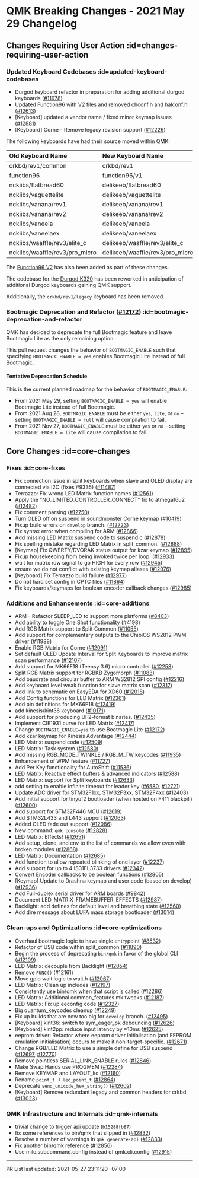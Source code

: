 # QMK Breaking Changes - 2021 May 29 Changelog


## Changes Requiring User Action :id=changes-requiring-user-action

### Updated Keyboard Codebases :id=updated-keyboard-codebases

* Durgod keyboard refactor in preparation for adding additional durgod keyboards ([#11978](https://github.com/qmk/qmk_firmware/pull/11978))
* Updated Function96 with V2 files and removed chconf.h and halconf.h ([#12613](https://github.com/qmk/qmk_firmware/pull/12613))
* [Keyboard] updated a vendor name / fixed minor keymap issues ([#12881](https://github.com/qmk/qmk_firmware/pull/12881))
* [Keyboard] Corne - Remove legacy revision support ([#12226](https://github.com/qmk/qmk_firmware/pull/12226))

The following keyboards have had their source moved within QMK:

Old Keyboard Name | New Keyboard Name
:---------------- | :----------------
crkbd/rev1/common | crkbd/rev1
function96 | function96/v1
nckiibs/flatbread60 | delikeeb/flatbread60
nckiibs/vaguettelite | delikeeb/vaguettelite
nckiibs/vanana/rev1 | delikeeb/vanana/rev1
nckiibs/vanana/rev2 | delikeeb/vanana/rev2
nckiibs/vaneela | delikeeb/vaneela
nckiibs/vaneelaex | delikeeb/vaneelaex
nckiibs/waaffle/rev3/elite_c | delikeeb/waaffle/rev3/elite_c
nckiibs/waaffle/rev3/pro_micro | delikeeb/waaffle/rev3/pro_micro

The [Function96 V2](https://github.com/qmk/qmk_firmware/tree/0.13.0/keyboards/function96/v2) has also been added as part of these changes.

The codebase for the [Durgod K320](https://github.com/qmk/qmk_firmware/tree/0.13.0/keyboards/durgod/k320) has been reworked in anticipation of additional Durgod keyboards gaining QMK support.

Additionally, the `crkbd/rev1/legacy` keyboard has been removed.

### Bootmagic Deprecation and Refactor ([#12172](https://github.com/qmk/qmk_firmware/pull/12172)) :id=bootmagic-deprecation-and-refactor

QMK has decided to deprecate the full Bootmagic feature and leave Bootmagic Lite as the only remaining option.

This pull request changes the behavior of `BOOTMAGIC_ENABLE` such that specifying `BOOTMAGIC_ENABLE = yes` enables Bootmagic Lite instead of full Bootmagic.

#### Tentative Deprecation Schedule

This is the current planned roadmap for the behavior of `BOOTMAGIC_ENABLE`:

- From 2021 May 29, setting `BOOTMAGIC_ENABLE = yes` will enable Bootmagic Lite instead of full Bootmagic.
- From 2021 Aug 28, `BOOTMAGIC_ENABLE` must be either `yes`, `lite`, or `no` – setting `BOOTMAGIC_ENABLE = full` will cause compilation to fail.
- From 2021 Nov 27, `BOOTMAGIC_ENABLE` must be either `yes` or `no` – setting `BOOTMAGIC_ENABLE = lite` will cause compilation to fail.


## Core Changes :id=core-changes

### Fixes :id=core-fixes

* Fix connection issue in split keyboards when slave and OLED display are connected via I2C (fixes #9335) ([#11487](https://github.com/qmk/qmk_firmware/pull/11487))
* Terrazzo: Fix wrong LED Matrix function names ([#12561](https://github.com/qmk/qmk_firmware/pull/12561))
* Apply the "NO_LIMITED_CONTROLLER_CONNECT" fix to atmega16u2 ([#12482](https://github.com/qmk/qmk_firmware/pull/12482))
* Fix comment parsing ([#12750](https://github.com/qmk/qmk_firmware/pull/12750))
* Turn OLED off on suspend in soundmonster Corne keymap ([#10419](https://github.com/qmk/qmk_firmware/pull/10419))
* Fixup build errors on `develop` branch. ([#12723](https://github.com/qmk/qmk_firmware/pull/12723))
* Fix syntax error when compiling for ARM ([#12866](https://github.com/qmk/qmk_firmware/pull/12866))
* Add missing LED Matrix suspend code to suspend.c ([#12878](https://github.com/qmk/qmk_firmware/pull/12878))
* Fix spelling mistake regarding LED Matrix in split_common. ([#12888](https://github.com/qmk/qmk_firmware/pull/12888))
* [Keymap] Fix QWERTY/DVORAK status output for kzar keymap ([#12895](https://github.com/qmk/qmk_firmware/pull/12895))
* Fixup housekeeping from being invoked twice per loop. ([#12933](https://github.com/qmk/qmk_firmware/pull/12933))
* wait for matrix row signal to go HIGH for every row ([#12945](https://github.com/qmk/qmk_firmware/pull/12945))
* ensure we do not conflict with existing keymap aliases ([#12976](https://github.com/qmk/qmk_firmware/pull/12976))
* [Keyboard] Fix Terrazzo build failure ([#12977](https://github.com/qmk/qmk_firmware/pull/12977))
* Do not hard set config in CPTC files ([#11864](https://github.com/qmk/qmk_firmware/pull/11864))
* Fix keyboards/keymaps for boolean encoder callback changes ([#12985](https://github.com/qmk/qmk_firmware/pull/12985))

### Additions and Enhancements :id=core-additions

* ARM - Refactor SLEEP_LED to support more platforms ([#8403](https://github.com/qmk/qmk_firmware/pull/8403))
* Add ability to toggle One Shot functionality ([#4198](https://github.com/qmk/qmk_firmware/pull/4198))
* Add RGB Matrix support to Split Common ([#11055](https://github.com/qmk/qmk_firmware/pull/11055))
* Add support for complementary outputs to the ChibiOS WS2812 PWM driver ([#11988](https://github.com/qmk/qmk_firmware/pull/11988))
* Enable RGB Matrix for Corne ([#12091](https://github.com/qmk/qmk_firmware/pull/12091))
* Set default OLED Update Interval for Split Keyboards to improve matrix scan performance ([#12107](https://github.com/qmk/qmk_firmware/pull/12107))
* Add support for MK66F18 (Teensy 3.6) micro controller ([#12258](https://github.com/qmk/qmk_firmware/pull/12258))
* Split RGB Matrix support for RGBKB Zygomorph ([#11083](https://github.com/qmk/qmk_firmware/pull/11083))
* Add baudrate and circular buffer to ARM WS2812 SPI config ([#12216](https://github.com/qmk/qmk_firmware/pull/12216))
* Add keyboard level weak function for slave matrix scan ([#12317](https://github.com/qmk/qmk_firmware/pull/12317))
* Add link to schematic on EasyEDA for XD60 ([#12018](https://github.com/qmk/qmk_firmware/pull/12018))
* Add Config functions for LED Matrix ([#12361](https://github.com/qmk/qmk_firmware/pull/12361))
* Add pin definitions for MK66F18 ([#12419](https://github.com/qmk/qmk_firmware/pull/12419))
* add kinesis/kint36 keyboard ([#10171](https://github.com/qmk/qmk_firmware/pull/10171))
* Add support for producing UF2-format binaries. ([#12435](https://github.com/qmk/qmk_firmware/pull/12435))
* Implement CIE1931 curve for LED Matrix ([#12417](https://github.com/qmk/qmk_firmware/pull/12417))
* Change `BOOTMAGIC_ENABLE=yes` to use Bootmagic Lite ([#12172](https://github.com/qmk/qmk_firmware/pull/12172))
* Add kzar keymap for Kinesis Advantage ([#12444](https://github.com/qmk/qmk_firmware/pull/12444))
* LED Matrix: suspend code ([#12509](https://github.com/qmk/qmk_firmware/pull/12509))
* LED Matrix: Task system ([#12580](https://github.com/qmk/qmk_firmware/pull/12580))
* Add missing RGB_MODE_TWINKLE / RGB_M_TW keycodes ([#11935](https://github.com/qmk/qmk_firmware/pull/11935))
* Enhancement of WPM feature ([#11727](https://github.com/qmk/qmk_firmware/pull/11727))
* Add Per Key functionality for AutoShift ([#11536](https://github.com/qmk/qmk_firmware/pull/11536))
* LED Matrix: Reactive effect buffers & advanced indicators ([#12588](https://github.com/qmk/qmk_firmware/pull/12588))
* LED Matrix: support for Split keyboards ([#12633](https://github.com/qmk/qmk_firmware/pull/12633))
* add setting to enable infinite timeout for leader key ([#6580](https://github.com/qmk/qmk_firmware/pull/6580), [#12721](https://github.com/qmk/qmk_firmware/pull/12721 "Fix bad PR merge for #6580"))
* Update ADC driver for STM32F1xx, STM32F3xx, STM32F4xx ([#12403](https://github.com/qmk/qmk_firmware/pull/12403))
* Add initial support for tinyuf2 bootloader (when hosted on F411 blackpill) ([#12600](https://github.com/qmk/qmk_firmware/pull/12600))
* Add support for STM32F446 MCU ([#12619](https://github.com/qmk/qmk_firmware/pull/12619))
* Add STM32L433 and L443 support ([#12063](https://github.com/qmk/qmk_firmware/pull/12063))
* Added OLED fade out support ([#12086](https://github.com/qmk/qmk_firmware/pull/12086))
* New command: `qmk console` ([#12828](https://github.com/qmk/qmk_firmware/pull/12828))
* LED Matrix: Effects! ([#12651](https://github.com/qmk/qmk_firmware/pull/12651))
* Add setup, clone, and env to the list of commands we allow even with broken modules ([#12868](https://github.com/qmk/qmk_firmware/pull/12868))
* LED Matrix: Documentation ([#12685](https://github.com/qmk/qmk_firmware/pull/12685))
* Add function to allow repeated blinking of one layer ([#12237](https://github.com/qmk/qmk_firmware/pull/12237))
* Add support for up to 4 IS31FL3733 drivers ([#12342](https://github.com/qmk/qmk_firmware/pull/12342))
* Convert Encoder callbacks to be boolean functions ([#12805](https://github.com/qmk/qmk_firmware/pull/12805))
* [Keymap] Update to Drashna keymap and user code (based on develop) ([#12936](https://github.com/qmk/qmk_firmware/pull/12936))
* Add Full-duplex serial driver for ARM boards ([#9842](https://github.com/qmk/qmk_firmware/pull/9842))
* Document LED_MATRIX_FRAMEBUFFER_EFFECTS ([#12987](https://github.com/qmk/qmk_firmware/pull/12987))
* Backlight: add defines for default level and breathing state ([#12560](https://github.com/qmk/qmk_firmware/pull/12560))
* Add dire message about LUFA mass storage bootloader ([#13014](https://github.com/qmk/qmk_firmware/pull/13014))

### Clean-ups and Optimizations :id=core-optimizations

* Overhaul bootmagic logic to have single entrypoint ([#8532](https://github.com/qmk/qmk_firmware/pull/8532))
* Refactor of USB code within split_common ([#11890](https://github.com/qmk/qmk_firmware/pull/11890))
* Begin the process of deprecating `bin/qmk` in favor of the global CLI ([#12109](https://github.com/qmk/qmk_firmware/pull/12109))
* LED Matrix: decouple from Backlight ([#12054](https://github.com/qmk/qmk_firmware/pull/12054))
* Remove `FUNC()` ([#12161](https://github.com/qmk/qmk_firmware/pull/12161))
* Move gpio wait logic to wait.h ([#12067](https://github.com/qmk/qmk_firmware/pull/12067))
* LED Matrix: Clean up includes ([#12197](https://github.com/qmk/qmk_firmware/pull/12197))
* Consistently use bin/qmk when that script is called ([#12286](https://github.com/qmk/qmk_firmware/pull/12286))
* LED Matrix: Additional common_features.mk tweaks ([#12187](https://github.com/qmk/qmk_firmware/pull/12187))
* LED Matrix: Fix up eeconfig code ([#12327](https://github.com/qmk/qmk_firmware/pull/12327))
* Big quantum_keycodes cleanup ([#12249](https://github.com/qmk/qmk_firmware/pull/12249))
* Fix up builds that are now too big for `develop` branch. ([#12495](https://github.com/qmk/qmk_firmware/pull/12495))
* [Keyboard] kint36: switch to sym_eager_pk debouncing ([#12626](https://github.com/qmk/qmk_firmware/pull/12626))
* [Keyboard] kint2pp: reduce input latency by ≈10ms ([#12625](https://github.com/qmk/qmk_firmware/pull/12625))
* eeprom driver: Refactor where eeprom driver initialisation (and EEPROM emulation initialisation) occurs to make it non-target-specific. ([#12671](https://github.com/qmk/qmk_firmware/pull/12671))
* Change RGB/LED Matrix to use a simple define for USB suspend ([#12697](https://github.com/qmk/qmk_firmware/pull/12697), [#12770](https://github.com/qmk/qmk_firmware/pull/12770 "Fixing transport's led/rgb matrix suspend state logic"))
* Remove pointless SERIAL_LINK_ENABLE rules ([#12846](https://github.com/qmk/qmk_firmware/pull/12846))
* Make Swap Hands use PROGMEM ([#12284](https://github.com/qmk/qmk_firmware/pull/12284))
* Remove KEYMAP and LAYOUT_kc ([#12160](https://github.com/qmk/qmk_firmware/pull/12160))
* Rename `point_t` -> `led_point_t` ([#12864](https://github.com/qmk/qmk_firmware/pull/12864))
* Deprecate `send_unicode_hex_string()` ([#12602](https://github.com/qmk/qmk_firmware/pull/12602))
* [Keyboard] Remove redundant legacy and common headers for crkbd ([#13023](https://github.com/qmk/qmk_firmware/pull/13023))

### QMK Infrastructure and Internals :id=qmk-internals

* trivial change to trigger api update ([`b15288fb87`](https://github.com/qmk/qmk_firmware/commit/b15288fb87))
* fix some references to bin/qmk that slipped in ([#12832](https://github.com/qmk/qmk_firmware/pull/12832))
* Resolve a number of warnings in `qmk generate-api` ([#12833](https://github.com/qmk/qmk_firmware/pull/12833))
* Fix another bin/qmk reference ([#12856](https://github.com/qmk/qmk_firmware/pull/12856))
* Use milc.subcommand.config instead of qmk.cli.config ([#12915](https://github.com/qmk/qmk_firmware/pull/12915))


----

PR List last updated: 2021-05-27 23:11:20 -07:00
